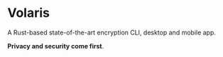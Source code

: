 # Volaris

A Rust-based state-of-the-art encryption CLI, desktop and mobile app.

**Privacy and security come first**.
